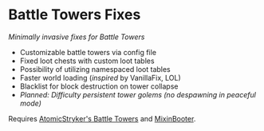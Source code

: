 # Battle Towers Fixes

*Minimally invasive fixes for Battle Towers*

* Customizable battle towers via config file
* Fixed loot chests with custom loot tables
* Possibility of utilizing namespaced loot tables
* Faster world loading (*inspired* by VanillaFix, LOL)
* Blacklist for block destruction on tower collapse
* *Planned: Difficulty persistent tower golems (no despawning in peaceful mode)*

Requires [AtomicStryker's Battle Towers](https://www.curseforge.com/minecraft/mc-mods/atomicstrykers-battle-towers) and [MixinBooter](https://www.curseforge.com/minecraft/mc-mods/mixin-booter).